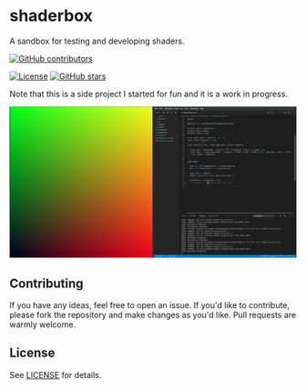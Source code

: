 # shaderbox

A sandbox for testing and developing shaders.

[![GitHub contributors](https://img.shields.io/github/contributors/ChrisDill/shaderbox)](https://github.com/ChrisDill/shaderbox/graphs/contributors)

[![License](https://img.shields.io/badge/license-zlib%2Flibpng-blue.svg)](LICENSE)
[![GitHub stars](https://img.shields.io/github/stars/ChrisDill/shaderbox?style=social)](https://github.com/ChrisDill/shaderbox/stargazers)

Note that this is a side project I started for fun and it is a work in progress.

![bookofshaders1](src/screenshots/bookofshaders1.png)

## Contributing

If you have any ideas, feel free to open an issue.
If you'd like to contribute, please fork the repository and make changes as
you'd like. Pull requests are warmly welcome.

## License

See [LICENSE](LICENSE) for details.
